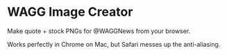 # WAGG Image Creator

Make quote + stock PNGs for @WAGGNews from your browser.

Works perfectly in Chrome on Mac, but Safari messes up the anti-aliasing.
